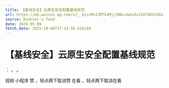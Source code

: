 ```yaml
---
title: 【基线安全】云原生安全配置基线规范
url: https://mp.weixin.qq.com/s?__biz=MzI3MTk4Mjc3NA==&mid=2247485418&idx=6&sn=a8b92729a714e4048d184cf7d9980455
source: Doonsec's feed
date: 2024-05-09
fetch_date: 2025-10-06T17:14:56.418189
---
```


# 【基线安全】云原生安全配置基线规范

：
，
。

视频
小程序
赞
，轻点两下取消赞
在看
，轻点两下取消在看